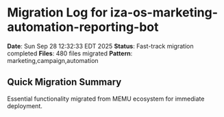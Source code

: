 # Migration Log for iza-os-marketing-automation-reporting-bot

**Date**: Sun Sep 28 12:32:33 EDT 2025
**Status**: Fast-track migration completed
**Files**:      480 files migrated
**Pattern**: marketing,campaign,automation

## Quick Migration Summary
Essential functionality migrated from MEMU ecosystem for immediate deployment.
